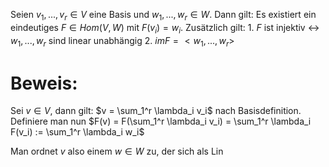 Seien $v_1, ..., v_r \in V$ eine Basis und $w_1, ..., w_r \in W$. Dann gilt: Es existiert ein eindeutiges $F \in Hom(V, W)$ mit $F(v_i) = w_i$. Zusätzlich gilt:
	1. $F$ ist injektiv <-> $w_1, ..., w_r$ sind linear unabhängig
	2. $im F = <w_1, ..., w_r>$ 

# Beweis:
Sei $v \in V$, dann gilt: $v = \sum_1^r \lambda_i v_i$ nach Basisdefinition.
Definiere man nun $F(v) = F(\sum_1^r \lambda_i v_i) = \sum_1^r \lambda_i F(v_i) := \sum_1^r \lambda_i w_i$

Man ordnet $v$ also einem $w \in W$ zu, der sich als Lin
